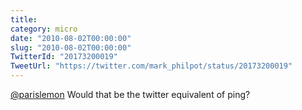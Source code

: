 ```yaml
---
title: 
category: micro
date: "2010-08-02T00:00:00"
slug: "2010-08-02T00:00:00"
TwitterId: "20173200019"
TweetUrl: "https://twitter.com/mark_philpot/status/20173200019"
---
```


[@parislemon](https://twitter.com/parislemon) Would that be the twitter
equivalent of ping?
